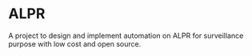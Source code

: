 # ALPR
A project to design and implement automation on ALPR for surveillance purpose with low cost and open source.
